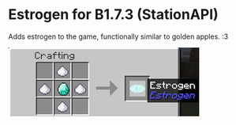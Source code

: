# Estrogen for B1.7.3 (StationAPI)

Adds estrogen to the game, functionally similar to golden apples. :3

![alt text](https://github.com/UncleAcid1/Estrogen-b1.7.3/blob/main/Crafting.png)
